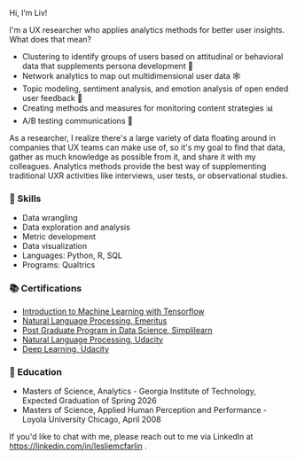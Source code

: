 Hi, I’m Liv! 

I'm a UX researcher who applies analytics methods for better user insights. What does that mean?
- Clustering to identify groups of users based on attitudinal or behavioral data that supplements persona development 💁
- Network analytics to map out multidimensional user data 🕸️
- Topic modeling, sentiment analysis, and emotion analysis of open ended user feedback 📖
- Creating methods and measures for monitoring content strategies 📊
- A/B testing communications 💬

As a researcher, I realize there's a large variety of data floating around in companies that UX teams can make use of, so it's my goal to find that data, gather as much knowledge as possible from it, and share it with my colleagues. Analytics methods provide the best way of supplementing traditional UXR activities like interviews, user tests, or observational studies. 

### 🔆 Skills
- Data wrangling
- Data exploration and analysis
- Metric development
- Data visualization
- Languages: Python, R, SQL
- Programs: Qualtrics

### 📚 Certifications
- [Introduction to Machine Learning with Tensorflow](https://www.udacity.com/certificate/e/a69793ec-be6b-11ed-8a63-4f99e13ca3de)
- [Natural Language Processing, Emeritus](https://certificates.emeritus.org/c7a39ef2-b52f-4c2a-93f6-4df09803bfe9#acc.9cGJONDy)
- [Post Graduate Program in Data Science, Simplilearn](https://success.simplilearn.com/bb75c742-1da0-4f5a-95cf-98b32ab61a30#acc.pLDn4we1)
- [Natural Language Processing, Udacity](https://www.udacity.com/certificate/5SASDXSM)
- [Deep Learning, Udacity](https://www.udacity.com/certificate/JHW4DNWF)

### 🏫 Education
- Masters of Science, Analytics - Georgia Institute of Technology, Expected Graduation of Spring 2026
- Masters of Science, Applied Human Perception and Performance - Loyola University Chicago, April 2008

If you'd like to chat with me, please reach out to me via LinkedIn at https://linkedin.com/in/lesliemcfarlin . 

<!---
lammypi/lammypi is a ✨ special ✨ repository because its `README.md` (this file) appears on your GitHub profile.
You can click the Preview link to take a look at your changes.
--->
